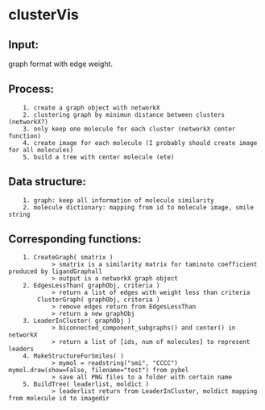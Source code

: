 clusterVis
==========

Input: 
------
graph format with edge weight.

Process:
--------
        1. create a graph object with networkX
        2. clustering graph by minimun distance between clusters (networkX?)
        3. only keep one molecule for each cluster (networkX center function)
        4. create image for each molecule (I probably should create image for all molecules)
        5. build a tree with center molecule (ete)

Data structure:
---------------
        1. graph: keep all information of molecule similarity
        2. molecule dictionary: mapping from id to molecule image, smile string

Corresponding functions:
------------------------
        1. CreateGraph( smatrix )
                > smatrix is a similarity matrix for taminoto coefficient produced by ligandGraphall
                > output is a networkX graph object 
        2. EdgesLessThan( graphObj, criteria )
                > return a list of edges with weight less than criteria
            ClusterGraph( graphObj, criteria )
                > remove edges return from EdgesLessThan
                > return a new graphObj
        3. LeaderInCluster( graphObj )
                > biconnected_component_subgraphs() and center() in networkX
                > return a list of [ids, num of molecules] to represent leaders
        4. MakeStructureForSmiles( )
                > mymol = readstring("smi", "CCCC")  mymol.draw(show=False, filename="test") from pybel  
                > save all PNG files to a folder with certain name
        5. BuildTree( leaderlist, moldict )
                > leaderlist return from LeaderInCluster, moldict mapping from molecule id to imagedir
